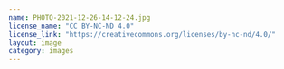```yaml
---
name: PHOTO-2021-12-26-14-12-24.jpg
license_name: "CC BY-NC-ND 4.0"
license_link: "https://creativecommons.org/licenses/by-nc-nd/4.0/"
layout: image
category: images
---
```

